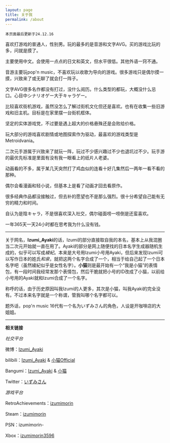 ```yaml
---
layout: page
title: 关于我
permalink: /about
---
```


`本页面最后更新于24.12.16`

喜欢打游戏的普通人，性别男。玩的最多的是音游和文字AVG。买的游戏比玩的多，问就是摸了。

主要使用中文。会使用一点点的日文和英文，但水平很低。其他外语一窍不通。

音游主要玩pop'n music，不喜欢玩以收歌为导向的游戏。很多游戏只是偶尔摸一摸，兴致来了或无聊了就会打一阵子。

文字AVG很多名作都没有打过，没什么阅历。什么类型的都玩，大概没什么忌口。心目中シナリオゲー大于キャラゲー。

比较喜欢街机游戏，虽然没怎么了解过街机文化但还是喜欢。也有在收集一些旧游戏和旧主机。目标是在家里摆一台街机框体。

坚定的实体游戏党，不过要是遇上超大的价格悬殊还是会败给价格。

玩大部分的游戏喜欢剧情或地图探索作为驱动，最喜欢的游戏类型是Metroidvania。

二次元手游属于兴致来了就玩一阵，玩过不少感兴趣过不少也退坑过不少。玩手游的最优先标准是里面有没有我一眼看上的纸片人老婆。

动画看的不多，属于某几天突然打了鸡血似的连看十好几集然后一两年一看不看的那种。

偶尔会看漫画和轻小说，但基本上是看了动画才回去看原作。

很多经典作品都没接触过，但去补的愿望也不是那么强烈。很十分希望自己能有无穷的精力和时间。

自认为是陰キャラ，不是很喜欢深入社交，偶尔碰面唠一唠倒是还蛮喜欢。

一年365天一天24小时都在思考我为什么没有钱。 

---

关于网名，**Izumi_Ayaki**的话，Izumi的部分直接取自我的本名，基本上从我混圈当二次元开始就一直在用了。Ayaki的部分是网上随便找的日本名字生成器随机生成的，似乎可以写成*綾紀*。本来是大号用Izumi小号用Ayaki，但后来发现Izumi可以写作日本的姓氏*和泉*，就把这两个名字合成了一个，相当于给自己起了一个日本名字吧（虽然綾紀似乎是女性名字）。**小猫**则是最开始有一个“我是小猫”的表情包，有一段时间我经常发那个表情包，然后干脆就把小号的ID改成了小猫，以前给小号用的Ayaki就和Izumi合成了一个名字。

称呼的话，由于历史原因叫我Izumi的人更多，其次是小猫，叫我Ayaki的完全没有。不过本来名字就是一个称谓，管我叫哪个名字都可以。

题外话，pop'n music 16代有一个名为いずみさん的角色，人设是开咖啡店的大姐姐。

---

**相关链接**

*社交平台*

微博：[Izumi_Ayaki](https://weibo.com/u/5679319503)

bilibili：[Izumi_Ayaki](https://space.bilibili.com/22617205) & [小猫Official](https://space.bilibili.com/613745004)

Bangumi：[Izumi_Ayaki](https://bangumi.tv/user/izumimorin) & [小猫](https://bangumi.tv/user/izumimorin0) 

Twitter：[いずみさん](https://twitter.com/Ayaki_Izumi)

*游戏平台*

RetroAchievements：[izumimorin](https://retroachievements.org/user/izumimorin)

Steam：[izumimorin](https://steamcommunity.com/id/izumimorin/)

PSN：izumimorin-

Xbox：[izumimorin3596](https://account.xbox.com/en-US/Profile?gamerTag=izumimorin3596)

